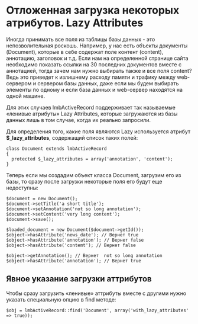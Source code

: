# Отложенная загрузка некоторых атрибутов. Lazy Attributes
Иногда принимать все поля из таблицы базы данных - это непозволительная роскошь. Например, у нас есть объекты документы (Document), которые в себе содержат поле контент (content), аннотацию, заголовок и т.д. Если нам на определенной странице сайта необходимо показать ссылки на 30 последних документов вместе с аннотацией, тогда зачем нам нужно выбирать также и все поля content? Ведь это приведет к излишнему расходу памяти и трафику между web-сервером и сервером базы данных, даже если мы будем выбирать элементы по одному и если база данных и web-сервер находятся на одной машине.

Для этих случаев lmbActiveRecord поддерживает так называемые «ленивые атрибуты» Lazy Attributes, которые загружаются из базы данных лишь в том случае, когда их реально запросили.

Для определения того, какие поля являются Lazy используется атрибут **$_lazy_attributes**, содержащий список таких полей:

    class Document extends lmbActiveRecord
    {
      protected $_lazy_attributes = array('annotation', 'content');
    }

Теперь если мы создадим объект класса Document, загрузим его из базы, то сразу после загрузки некоторые поля его будут еще недоступны:

    $document = new Document();
    $document->setTitle('a short title');
    $document->setAnnotation('not so long annotation');
    $document->setContent('very long content');
    $document->save();
 
    $loaded_document = new Document($document->getId());
    $object->hasAttribute('news_date'); // Вернет true
    $object->hasAttribute('annotation'); // Вернет false
    $object->hasAttribute('contemt'); // Вернет false
 
    $object->getAnnotation(); // Вернет  not so long annotation
    $object->hasAttribute('annotation'); // Вернет true

## Явное указание загрузки аттрибутов
Чтобы сразу загрузить «ленивые» аттрибуты вместе с другими нужно указать специальную опцию в find методе:

    $obj = lmbActiveRecord::find('Document', array('with_lazy_attributes' => true));
